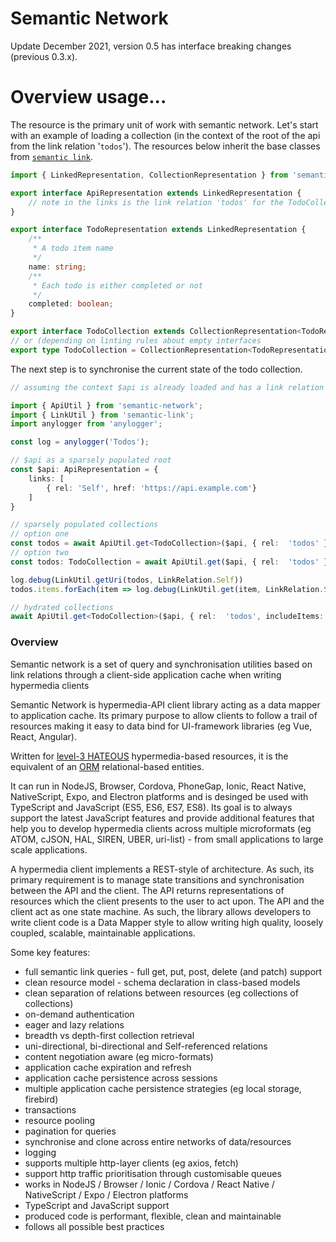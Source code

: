 # Semantic Network

Update December 2021, version 0.5 has interface breaking changes (previous 0.3.x).

# Overview usage...

The resource is the primary unit of work with semantic network. Let's start with an example of loading a collection (in the context of the root of the api from the link relation '`todos`'). The resources below inherit the base classes from [`semantic link`](https://github.com/semanticlink/semanticlink-js/blob/master/src/interfaces.ts#L102).

```typescript
import { LinkedRepresentation, CollectionRepresentation } from 'semantic-link';

export interface ApiRepresentation extends LinkedRepresentation {
    // note in the links is the link relation 'todos' for the TodoCollection
}

export interface TodoRepresentation extends LinkedRepresentation {
    /**
     * A todo item name
     */
    name: string;
    /**
     * Each todo is either completed or not
     */ 
    completed: boolean;
}

export interface TodoCollection extends CollectionRepresentation<TodoRepresentation> {}
// or (depending on linting rules about empty interfaces 
export type TodoCollection = CollectionRepresentation<TodoRepresentation>
```

The next step is to synchronise the current state of the todo collection.

```typescript
// assuming the context $api is already loaded and has a link relation 'todos'

import { ApiUtil } from 'semantic-network'; 
import { LinkUtil } from 'semantic-link';
import anylogger from 'anylogger';

const log = anylogger('Todos');

// $api as a sparsely populated root
const $api: ApiRepresentation = {
    links: [
        { rel: 'Self', href: 'https://api.example.com'}
    ]   
}

// sparsely populated collections
// option one
const todos = await ApiUtil.get<TodoCollection>($api, { rel:  'todos' })
// option two
const todos: TodoCollection = await ApiUtil.get($api, { rel:  'todos' })

log.debug(LinkUtil.getUri(todos, LinkRelation.Self))
todos.items.forEach(item => log.debug(LinkUtil.get(item, LinkRelation.Self)));

// hydrated collections
await ApiUtil.get<TodoCollection>($api, { rel:  'todos', includeItems: true })
```

### Overview

Semantic network is a set of query and synchronisation utilities based on link relations through a client-side application cache when writing hypermedia clients

Semantic Network is hypermedia-API client library acting as a data mapper to application cache. Its primary purpose to allow clients to follow a trail of resources making it easy to data bind for UI-framework libraries (eg Vue, React, Angular).

Written for [level-3 HATEOUS](https://restfulapi.net/hateoas/) hypermedia-based resources, it is the equivalent of an [ORM](https://en.wikipedia.org/wiki/Object-relational_mapping) relational-based entities.

It can run in NodeJS, Browser, Cordova, PhoneGap, Ionic, React Native, NativeScript, Expo, and Electron platforms and is desinged be used with TypeScript and JavaScript (ES5, ES6, ES7, ES8). Its goal is to always support the latest JavaScript features and provide additional features that help you to develop hypermedia clients across multiple microformats (eg ATOM, cJSON, HAL, SIREN, UBER, uri-list) - from small applications to large scale applications.

A hypermedia client implements a REST-style of architecture. As such, its primary requirement is to manage state transitions and synchronisation between the API and the client. The API returns representations of resources which the client presents to the user to act upon. The API and the client act as one state machine. As such, the library allows developers to write client code is a Data Mapper style to allow writing high quality, loosely coupled, scalable, maintainable applications.

Some key features:

* full semantic link queries - full get, put, post, delete (and patch) support
* clean resource model - schema declaration in class-based models
* clean separation of relations between resources (eg collections of collections)
* on-demand authentication
* eager and lazy relations
* breadth vs depth-first collection retrieval
* uni-directional, bi-directional and Self-referenced relations
* content negotiation aware (eg micro-formats)
* application cache expiration and refresh
* application cache persistence across sessions
* multiple application cache persistence strategies (eg local storage, firebird)
* transactions
* resource pooling
* pagination for queries
* synchronise and clone across entire networks of data/resources
* logging
* supports multiple http-layer clients (eg axios, fetch)
* support http traffic prioritisation through customisable queues
* works in NodeJS / Browser / Ionic / Cordova / React Native / NativeScript / Expo / Electron platforms
* TypeScript and JavaScript support
* produced code is performant, flexible, clean and maintainable
* follows all possible best practices

